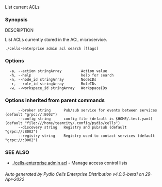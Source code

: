 List current ACLs

### Synopsis


DESCRIPTION

  List ACLs currently stored in the ACL microservice.



```
./cells-enterprise admin acl search [flags]
```

### Options

```
  -a, --action stringArray         Action value
  -h, --help                       help for search
  -n, --node_id stringArray        NodeIDs
  -r, --role_id stringArray        RoleIDs
  -w, --workspace_id stringArray   WorkspaceIDs
```

### Options inherited from parent commands

```
      --broker string      Pub/sub service for events between services (default "grpc://:8002")
      --config string      config file (default is $HOME/.test.yaml) (default "file:///home/teamcity/.config/pydio/cells")
      --discovery string   Registry and pub/sub (default "grpc://:8002")
      --registry string    Registry used to contact services (default "grpc://:8002")
```

### SEE ALSO

* [./cells-enterprise admin acl](./cells-enterprise-admin-acl)	 - Manage access control lists

###### Auto generated by Pydio Cells Enterprise Distribution v4.0.0-beta1 on 29-Apr-2022
